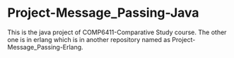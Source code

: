 # Project-Message_Passing-Java
 This is the java project of COMP6411-Comparative Study course. The other one is in erlang which is in another repository named as Project-Message_Passing-Erlang.
 
